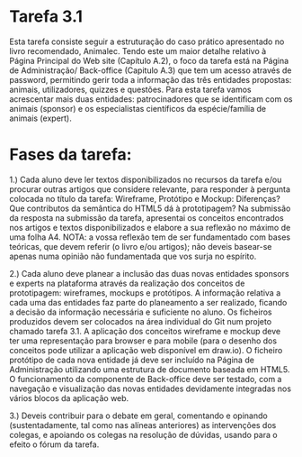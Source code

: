 # Tarefa 3.1

Esta tarefa consiste seguir a estruturação do caso prático apresentado no livro recomendado, Animalec. Tendo este um maior detalhe relativo à Página Principal do Web site (Capítulo A.2), o foco da tarefa está na Página de Administração/ Back-office (Capitulo A.3) que tem um acesso através de password, permitindo gerir toda a informação das três entidades propostas: animais, utilizadores, quizzes e questões. Para esta tarefa vamos acrescentar mais duas entidades: patrocinadores que se identificam com os animais (sponsor) e os especialistas científicos da espécie/família de animais (expert).

# Fases da tarefa:

1.) Cada aluno deve ler textos disponibilizados no recursos da tarefa e/ou procurar outras artigos que considere relevante, para responder à pergunta colocada no título da tarefa: Wireframe, Protótipo e Mockup: Diferenças? Que contributos da semântica do HTML5 dá à prototipagem?
Na submissão da resposta na submissão da tarefa, apresentai os conceitos encontrados nos artigos e textos disponibilizados e elabore a sua reflexão no máximo de uma folha A4.
NOTA: a vossa reflexão tem de ser fundamentado com bases teóricas, que devem referir (o livro e/ou artigos); não deveis basear-se apenas numa opinião não fundamentada que vos surja no espírito.

2.) Cada aluno deve planear a inclusão das duas novas entidades sponsors e experts na plataforma através da realização dos conceitos de prototipagem: wireframes, mockups e protótipos. A informação relativa a cada uma das entidades faz parte do planeamento a ser realizado, ficando a decisão da informação necessária e suficiente no aluno.
Os ficheiros produzidos devem ser colocados na área individual do Git num projeto chamado tarefa 3.1.
A aplicação dos conceitos wireframe e mockup deve ter uma representação para browser e para mobile (para o desenho dos conceitos pode utilizar a aplicação web disponível em draw.io).
O ficheiro protótipo de cada nova entidade já deve ser incluído na Página de Administração utilizando uma estrutura de documento baseada em HTML5. O funcionamento da componente de Back-office deve ser testado, com a navegação e visualização das novas entidades devidamente integradas nos vários blocos da aplicação web.

3.) Deveis contribuir para o debate em geral, comentando e opinando (sustentadamente, tal como nas alíneas anteriores) as intervenções dos colegas, e apoiando os colegas na resolução de dúvidas, usando para o efeito o fórum da tarefa.
